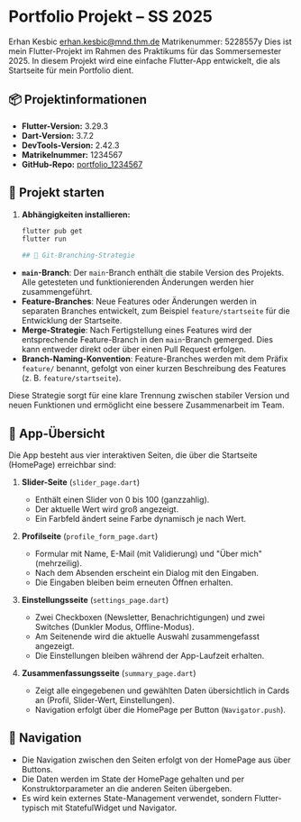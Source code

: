 # Portfolio Projekt – SS 2025
Erhan Kesbic
erhan.kesbic@mnd.thm.de
Matrikenummer: 5228557y
Dies ist mein Flutter-Projekt im Rahmen des Praktikums für das Sommersemester 2025. In diesem Projekt wird eine einfache Flutter-App entwickelt, die als Startseite für mein Portfolio dient.

## 📦 Projektinformationen
- **Flutter-Version:** 3.29.3
- **Dart-Version:** 3.7.2
- **DevTools-Version:** 2.42.3
- **Matrikelnummer:** 1234567
- **GitHub-Repo:** [portfolio_1234567](https://github.com/dein-benutzername/portfolio_1234567)

## 🚀 Projekt starten

1. **Abhängigkeiten installieren:**
   ```bash
   flutter pub get
   flutter run

   ## 🌿 Git-Branching-Strategie

- **`main`-Branch**: Der `main`-Branch enthält die stabile Version des Projekts. Alle getesteten und funktionierenden Änderungen werden hier zusammengeführt.
- **Feature-Branches**: Neue Features oder Änderungen werden in separaten Branches entwickelt, zum Beispiel `feature/startseite` für die Entwicklung der Startseite.
- **Merge-Strategie**: Nach Fertigstellung eines Features wird der entsprechende Feature-Branch in den `main`-Branch gemerged. Dies kann entweder direkt oder über einen Pull Request erfolgen.
- **Branch-Naming-Konvention**: Feature-Branches werden mit dem Präfix `feature/` benannt, gefolgt von einer kurzen Beschreibung des Features (z. B. `feature/startseite`).

Diese Strategie sorgt für eine klare Trennung zwischen stabiler Version und neuen Funktionen und ermöglicht eine bessere Zusammenarbeit im Team.

## 📱 App-Übersicht

Die App besteht aus vier interaktiven Seiten, die über die Startseite (HomePage) erreichbar sind:

1. **Slider-Seite** (`slider_page.dart`)
   - Enthält einen Slider von 0 bis 100 (ganzzahlig).
   - Der aktuelle Wert wird groß angezeigt.
   - Ein Farbfeld ändert seine Farbe dynamisch je nach Wert.

2. **Profilseite** (`profile_form_page.dart`)
   - Formular mit Name, E-Mail (mit Validierung) und "Über mich" (mehrzeilig).
   - Nach dem Absenden erscheint ein Dialog mit den Eingaben.
   - Die Eingaben bleiben beim erneuten Öffnen erhalten.

3. **Einstellungsseite** (`settings_page.dart`)
   - Zwei Checkboxen (Newsletter, Benachrichtigungen) und zwei Switches (Dunkler Modus, Offline-Modus).
   - Am Seitenende wird die aktuelle Auswahl zusammengefasst angezeigt.
   - Die Einstellungen bleiben während der App-Laufzeit erhalten.

4. **Zusammenfassungsseite** (`summary_page.dart`)
   - Zeigt alle eingegebenen und gewählten Daten übersichtlich in Cards an (Profil, Slider-Wert, Einstellungen).
   - Navigation erfolgt über die HomePage per Button (`Navigator.push`).

## 🔄 Navigation
- Die Navigation zwischen den Seiten erfolgt von der HomePage aus über Buttons.
- Die Daten werden im State der HomePage gehalten und per Konstruktorparameter an die anderen Seiten übergeben.
- Es wird kein externes State-Management verwendet, sondern Flutter-typisch mit StatefulWidget und Navigator.

